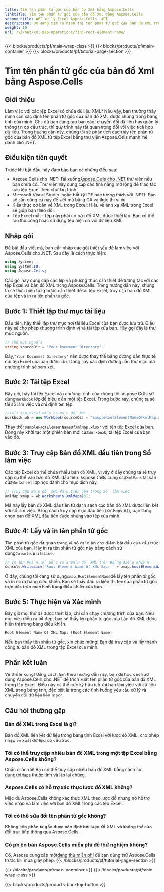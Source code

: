 ```yaml
---
title: Tìm tên phần tử gốc của bản đồ Xml bằng Aspose.Cells
linktitle: Tìm tên phần tử gốc của bản đồ Xml bằng Aspose.Cells
second_title: API xử lý Excel Aspose.Cells .NET
description: Dễ dàng tìm và hiển thị tên phần tử gốc của bản đồ XML trong Excel bằng Aspose.Cells cho .NET với hướng dẫn từng bước này.
weight: 10
url: /vi/net/xml-map-operations/find-root-element-name/
---
```


{{< blocks/products/pf/main-wrap-class >}}
{{< blocks/products/pf/main-container >}}
{{< blocks/products/pf/tutorial-page-section >}}

# Tìm tên phần tử gốc của bản đồ Xml bằng Aspose.Cells

## Giới thiệu
Làm việc với các tệp Excel có chứa dữ liệu XML? Nếu vậy, bạn thường thấy mình cần xác định tên phần tử gốc của bản đồ XML được nhúng trong bảng tính của mình. Cho dù bạn đang tạo báo cáo, chuyển đổi dữ liệu hay quản lý thông tin có cấu trúc, thì quy trình này rất quan trọng đối với việc tích hợp dữ liệu. Trong hướng dẫn này, chúng tôi sẽ phân tích cách lấy tên phần tử gốc của bản đồ XML từ tệp Excel bằng thư viện Aspose.Cells mạnh mẽ dành cho .NET.
## Điều kiện tiên quyết
Trước khi bắt đầu, hãy đảm bảo bạn có những điều sau:
-  Aspose.Cells cho .NET: Tải xuống[Aspose.Cells cho .NET](https://releases.aspose.com/cells/net/) thư viện nếu bạn chưa có. Thư viện này cung cấp các tính năng mở rộng để thao tác các tệp Excel theo chương trình.
- Microsoft Visual Studio (hoặc bất kỳ IDE nào tương thích với .NET): Bạn sẽ cần công cụ này để viết mã bằng C# và thực thi ví dụ.
- Kiến thức cơ bản về XML trong Excel: Hiểu về ánh xạ XML trong Excel sẽ giúp bạn theo dõi.
- Tệp Excel mẫu: Tệp này phải có bản đồ XML được thiết lập. Bạn có thể tạo thủ công hoặc sử dụng tệp hiện có với dữ liệu XML.
## Nhập gói
Để bắt đầu viết mã, bạn cần nhập các gói thiết yếu để làm việc với Aspose.Cells cho .NET. Sau đây là cách thực hiện:
```csharp
using System;
using System.IO;
using Aspose.Cells;
```
Các gói này cung cấp các lớp và phương thức cần thiết để tương tác với các tệp Excel và bản đồ XML trong Aspose.Cells.
Trong hướng dẫn này, chúng ta sẽ thực hiện từng bước cần thiết để tải tệp Excel, truy cập bản đồ XML của tệp và in ra tên phần tử gốc.
## Bước 1: Thiết lập thư mục tài liệu
Đầu tiên, hãy thiết lập thư mục nơi tài liệu Excel của bạn được lưu trữ. Điều này sẽ cho phép chương trình định vị và tải tệp của bạn. Hãy gọi đây là thư mục nguồn.
```csharp
// Thư mục nguồn
string sourceDir = "Your Document Directory";
```
 Đây,`"Your Document Directory"` nên được thay thế bằng đường dẫn thực tế nơi tệp Excel của bạn được lưu. Dòng này xác định đường dẫn thư mục mà chương trình sẽ xem xét.
## Bước 2: Tải tệp Excel
 Bây giờ, hãy tải tệp Excel vào chương trình của chúng tôi. Aspose.Cells sử dụng`Workbook` lớp để biểu diễn một tệp Excel. Trong bước này, chúng ta sẽ tải sổ làm việc và chỉ định tên tệp.
```csharp
//Tải tệp Excel mẫu có Bản đồ XML
Workbook wb = new Workbook(sourceDir + "sampleRootElementNameOfXmlMap.xlsx");
```
 Thay thế`"sampleRootElementNameOfXmlMap.xlsx"` với tên tệp Excel của bạn. Dòng này khởi tạo một phiên bản mới của`Workbook`, tải tệp Excel của bạn vào đó. 
## Bước 3: Truy cập Bản đồ XML đầu tiên trong Sổ làm việc
 Các tệp Excel có thể chứa nhiều bản đồ XML, vì vậy ở đây chúng ta sẽ truy cập cụ thể vào bản đồ XML đầu tiên. Aspose.Cells cung cấp`XmlMaps` tài sản của`Worksheet` lớp học dành cho mục đích này.
```csharp
// Truy cập Bản đồ XML đầu tiên bên trong Sổ làm việc
XmlMap xmap = wb.Worksheets.XmlMaps[0];
```
Mã này lấy bản đồ XML đầu tiên từ danh sách các bản đồ XML được liên kết với sổ làm việc. Bằng cách truy cập mục đầu tiên (`XmlMaps[0]`), bạn đang chọn bản đồ XML đầu tiên được nhúng vào tệp của mình.
## Bước 4: Lấy và in tên phần tử gốc
 Tên phần tử gốc rất quan trọng vì nó đại diện cho điểm bắt đầu của cấu trúc XML của bạn. Hãy in ra tên phần tử gốc này bằng cách sử dụng`Console.WriteLine`.
```csharp
// In Tên Phần tử Gốc của Bản đồ XML trên Bảng điều khiển
Console.WriteLine("Root Element Name Of XML Map: " + xmap.RootElementName);
```
 Ở đây, chúng tôi đang sử dụng`xmap.RootElementName`để lấy tên phần tử gốc và in nó ra bảng điều khiển. Bạn sẽ thấy đầu ra hiển thị tên của phần tử gốc trực tiếp trên màn hình bảng điều khiển của bạn.
## Bước 5: Thực hiện và Xác minh
Bây giờ mọi thứ đã được thiết lập, chỉ cần chạy chương trình của bạn. Nếu mọi việc diễn ra tốt đẹp, bạn sẽ thấy tên phần tử gốc của bản đồ XML được hiển thị trong bảng điều khiển.
```plaintext
Root Element Name Of XML Map: [Root Element Name]
```
Nếu bạn thấy tên phần tử gốc, xin chúc mừng! Bạn đã truy cập và lấy thành công từ bản đồ XML trong tệp Excel của mình.
## Phần kết luận
Và thế là xong! Bằng cách làm theo hướng dẫn này, bạn đã học cách sử dụng Aspose.Cells cho .NET để trích xuất tên phần tử gốc của bản đồ XML trong tệp Excel. Điều này có thể cực kỳ hữu ích khi bạn làm việc với dữ liệu XML trong bảng tính, đặc biệt là trong các tình huống yêu cầu xử lý và chuyển đổi dữ liệu liền mạch.
## Câu hỏi thường gặp
### Bản đồ XML trong Excel là gì?
Bản đồ XML liên kết dữ liệu trong bảng tính Excel với lược đồ XML, cho phép nhập và xuất dữ liệu có cấu trúc.
### Tôi có thể truy cập nhiều bản đồ XML trong một tệp Excel bằng Aspose.Cells không?
 Chắc chắn rồi! Bạn có thể truy cập nhiều bản đồ XML bằng cách sử dụng`XmlMaps` thuộc tính và lặp lại chúng.
### Aspose.Cells có hỗ trợ xác thực lược đồ XML không?
Mặc dù Aspose.Cells không xác thực XML theo lược đồ nhưng nó hỗ trợ việc nhập và làm việc với bản đồ XML trong các tệp Excel.
### Tôi có thể sửa đổi tên phần tử gốc không?
Không, tên phần tử gốc được xác định bởi lược đồ XML và không thể sửa đổi trực tiếp thông qua Aspose.Cells.
### Có phiên bản Aspose.Cells miễn phí để thử nghiệm không?
 Có, Aspose cung cấp một[dùng thử miễn phí](https://releases.aspose.com/) để bạn dùng thử Aspose.Cells trước khi mua giấy phép.
{{< /blocks/products/pf/tutorial-page-section >}}

{{< /blocks/products/pf/main-container >}}
{{< /blocks/products/pf/main-wrap-class >}}

{{< blocks/products/products-backtop-button >}}
